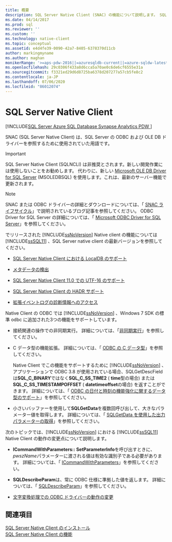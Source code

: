 ```yaml
---
title: 概要
description: SQL Server Native Client (SNAC) の機能について説明します。 SQL Server Native Client は SQL Server の ODBC および OLE DB ドライバーを参照します。
ms.date: 04/14/2017
ms.prod: sql
ms.reviewer: ''
ms.custom: ''
ms.technology: native-client
ms.topic: conceptual
ms.assetid: e4d4fe39-0090-42a7-8405-6378370d11cb
author: markingmyname
ms.author: maghan
monikerRange: '>=aps-pdw-2016||=azuresqldb-current||=azure-sqldw-latest||>=sql-server-2016||=sqlallproducts-allversions||>=sql-server-linux-2017||=azuresqldb-mi-current'
ms.openlocfilehash: 29c0306f433a8d6cca5a70ae0c6de6cf6555e31a
ms.sourcegitcommit: f3321ed29d6d8725ba6378d207277a57cb5fe8c2
ms.contentlocale: ja-JP
ms.lasthandoff: 07/06/2020
ms.locfileid: "86012074"
---
```

# <a name="sql-server-native-client"></a>SQL Server Native Client
[!INCLUDE[SQL Server Azure SQL Database Synapse Analytics PDW ](../../includes/applies-to-version/sql-asdb-asdbmi-asa-pdw.md)]

SNAC (SQL Server Native Client) は、SQL Server の ODBC および OLE DB ドライバーを参照するために使用されていた用語です。

> [!IMPORTANT] 
> SQL Server Native Client (SQLNCLI) は非推奨とされます。新しい開発作業には使用しないことをお勧めします。 代わりに、新しい [Microsoft OLE DB Driver for SQL Server](../../connect/oledb/oledb-driver-for-sql-server.md) (MSOLEDBSQL) を使用します。これは、最新のサーバー機能で更新されます。

> [!NOTE]
> SNAC または ODBC ドライバーの詳細とダウンロードについては、「 [SNAC ライフサイクル](https://blogs.msdn.microsoft.com/sqlreleaseservices/snac-lifecycle-explained/)」で説明されているブログ記事を参照してください。
> ODBC Driver for SQL Server の詳細については、「 [Microsoft ODBC Driver for SQL Server](../../connect/odbc/microsoft-odbc-driver-for-sql-server.md)」を参照してください。  

 でリリースされた [!INCLUDE[ssNoVersion](../../includes/ssnoversion-md.md)] Native client の機能については [!INCLUDE[ssSQL11](../../includes/sssql11-md.md)] 、SQL Server native client の最新バージョンを参照してください。

-   [SQL Server Native Client における LocalDB のサポート](../../relational-databases/native-client/features/sql-server-native-client-support-for-localdb.md)  

-   [メタデータの検出](../../relational-databases/native-client/features/metadata-discovery.md)  

-   [SQL Server Native Client 11.0 での UTF-16 のサポート](../../relational-databases/native-client/features/utf-16-support-in-sql-server-native-client-11-0.md)  

-   [SQL Server Native Client の HADR サポート](../../relational-databases/native-client/features/sql-server-native-client-support-for-high-availability-disaster-recovery.md)  

-   [拡張イベントログの診断情報へのアクセス](../../relational-databases/native-client/features/accessing-diagnostic-information-in-the-extended-events-log.md)  

Native Client の ODBC では [!INCLUDE[ssNoVersion](../../includes/ssnoversion-md.md)] 、Windows 7 SDK の標準 odbc に追加された3つの機能をサポートしています。  

-   接続関連の操作での非同期実行。 詳細については、「[非同期実行](https://go.microsoft.com/fwlink/?LinkID=191493)」を参照してください。  

-   C データ型の機能拡張。 詳細については、「 [ODBC の C データ型](https://go.microsoft.com/fwlink/?LinkID=191495)」を参照してください。  

     Native Client でこの機能をサポートするために [!INCLUDE[ssNoVersion](../../includes/ssnoversion-md.md)] 、アプリケーションで ODBC 3.8 が使用されている場合、SQLGetDescField は**SQL_C_BINARY**ではなく**SQL_C_SS_TIME2** ( **time**型の場合) または**SQL_C_SS_TIMESTAMPOFFSET** ( **datetimeoffset**の場合) を返すことができます。 詳細については、「 [ODBC の日付と時刻の機能強化に関するデータ型のサポート](../../relational-databases/native-client-odbc-date-time/data-type-support-for-odbc-date-and-time-improvements.md)」を参照してください。  

-   小さいバッファーを使用して**SQLGetData**を複数回呼び出して、大きなパラメーター値を取得します。 詳細については、「 [SQLGetData を使用した出力パラメーターの取得](https://go.microsoft.com/fwlink/?LinkID=191494)」を参照してください。  

 次のトピックでは、[!INCLUDE[ssNoVersion](../../includes/ssnoversion-md.md)] における [!INCLUDE[ssSQL11](../../includes/sssql11-md.md)] Native Client の動作の変更点について説明します。  

-   **ICommandWithParameters:: SetParameterInfo**を呼び出すときに、 *pwszName*パラメーターに渡される値は有効な識別子である必要があります。 詳細については、「 [ICommandWithParameters](../../relational-databases/native-client-ole-db-interfaces/icommandwithparameters.md)」を参照してください。  

-   **SQLDescribeParam**は、常に ODBC 仕様に準拠した値を返します。 詳細については、「 [SQLDescribeParam](../../relational-databases/native-client-odbc-api/sqldescribeparam.md)」を参照してください。  

-   [文字変換処理での ODBC ドライバーの動作の変更](../../relational-databases/native-client/features/odbc-driver-behavior-change-when-handling-character-conversions.md)  

## <a name="see-also"></a>関連項目  
[SQL Server Native Client のインストール](../../relational-databases/native-client/applications/installing-sql-server-native-client.md)  
 [SQL Server Native Client の機能](../../relational-databases/native-client/features/sql-server-native-client-features.md)  
